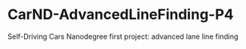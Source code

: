 # CarND-AdvancedLineFinding-P4
Self-Driving Cars Nanodegree first project: advanced lane line finding
